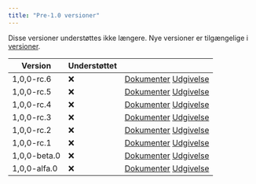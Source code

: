 ```yaml
---
title: "Pre-1.0 versioner"
---
```


Disse versioner understøttes ikke længere. Nye versioner er tilgængelige i [versioner](versions.md).

| Version      | Understøttet |                                                                                                                                                              |
| ------------ | ------------ | ------------------------------------------------------------------------------------------------------------------------------------------------------------ |
| 1,0,0-rc.6   | :x:          | [Dokumenter](https://docs.butterfly.linwood.dev/docs/1.0.0-rc.6/intro) [Udgivelse](https://github.com/LinwoodDev/Butterfly/releases/tag/v1.0.0-rc.6)       |
| 1,0,0-rc.5   | :x:          | [Dokumenter](https://docs.butterfly.linwood.dev/docs/1.0.0-rc.5/intro) [Udgivelse](https://github.com/LinwoodDev/Butterfly/releases/tag/v1.0.0-rc.5)       |
| 1,0,0-rc.4   | :x:          | [Dokumenter](https://docs.butterfly.linwood.dev/docs/1.0.0-rc.4/intro) [Udgivelse](https://github.com/LinwoodDev/Butterfly/releases/tag/v1.0.0-rc.4)       |
| 1,0,0-rc.3   | :x:          | [Dokumenter](https://docs.butterfly.linwood.dev/docs/1.0.0-rc.3/intro) [Udgivelse](https://github.com/LinwoodDev/Butterfly/releases/tag/v1.0.0-rc.3)       |
| 1,0,0-rc.2   | :x:          | [Dokumenter](https://docs.butterfly.linwood.dev/docs/1.0.0-rc.2/intro) [Udgivelse](https://github.com/LinwoodDev/Butterfly/releases/tag/v1.0.0-rc.2)       |
| 1,0,0-rc.1   | :x:          | [Dokumenter](https://docs.butterfly.linwood.dev/docs/1.0.0-rc.1/intro) [Udgivelse](https://github.com/LinwoodDev/Butterfly/releases/tag/v1.0.0-rc.1)       |
| 1,0,0-beta.0 | :x:          | [Dokumenter](https://docs.butterfly.linwood.dev/docs/1.0.0-beta.0/intro) [Udgivelse](https://github.com/LinwoodDev/Butterfly/releases/tag/v1.0.0-beta.0)   |
| 1,0,0-alfa.0 | :x:          | [Dokumenter](https://docs.butterfly.linwood.dev/docs/1.0.0-alpha.0/intro) [Udgivelse](https://github.com/LinwoodDev/Butterfly/releases/tag/v1.0.0-alpha.0) |
